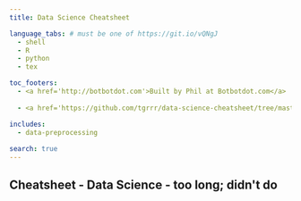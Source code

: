 ```yaml
---
title: Data Science Cheatsheet

language_tabs: # must be one of https://git.io/vQNgJ
  - shell
  - R
  - python
  - tex

toc_footers:
  - <a href='http://botbotdot.com'>Built by Phil at Botbotdot.com</a>
  
  - <a href='https://github.com/tgrrr/data-science-cheatsheet/tree/master/source/howto/how-to-contribute.md'>Contributions welcome!</a>

includes:
  - data-preprocessing
  
search: true
---
```


## Cheatsheet - Data Science - too long; didn't do
